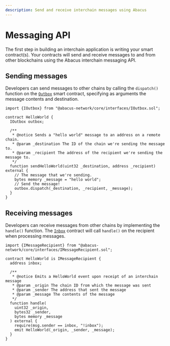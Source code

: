 ```yaml
---
description: Send and receive interchain messages using Abacus
---
```


# Messaging API

The first step in building an interchain application is writing your smart contract(s). Your contracts will send and receive messages to and from other blockchains using the Abacus interchain messaging API.

## Sending messages

Developers can send messages to other chains by calling the `dispatch()` function on the [`Outbox`](../../protocol/messaging/outbox.md) smart contract, specifying as arguments the message contents and destination.

```solidity
import {IOutbox} from "@abacus-network/core/interfaces/IOutbox.sol";

contract HelloWorld {
  IOutbox outbox;
  
  /**
   * @notice Sends a "hello world" message to an address on a remote chain.
   * @param _destination The ID of the chain we're sending the message to.
   * @param _recipient The address of the recipient we're sending the message to.
   */
  function sendHelloWorld(uint32 _destination, address _recipient) external {
    // The message that we're sending.
    bytes memory _message = "hello world";
    // Send the message! 
    outbox.dispatch(_destination, _recipient, _message);
  }
}
```

## Receiving messages

Developers can receive messages from other chains by implementing the `handle()` function. The  [`Inbox`](../../protocol/messaging/inbox.md) contract will call `handle()` on the recipient when processing messages.

```solidity
import {IMessageRecipient} from "@abacus-network/core/interfaces/IMessageRecipient.sol";

contract HelloWorld is IMessageRecipient {
  address inbox;
  
  /**
   * @notice Emits a HelloWorld event upon receipt of an interchain message
   * @param _origin The chain ID from which the message was sent
   * @param _sender The address that sent the message
   * @param _message The contents of the message
   */
  function handle(
    uint32 _origin,
    bytes32 _sender,
    bytes memory _message
  ) external {
    require(msg.sender == inbox, "!inbox");
    emit HelloWorld(_origin, _sender, _message);
  }
}
```
